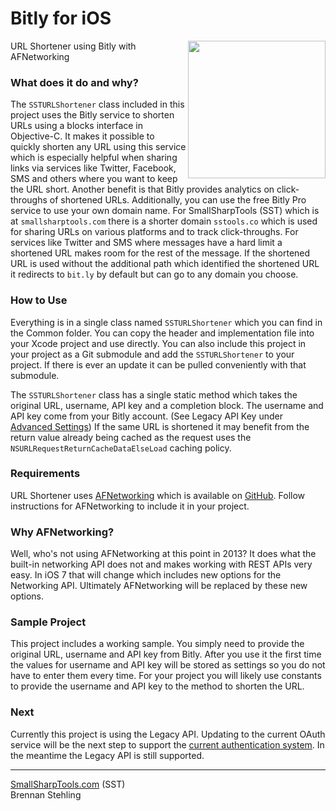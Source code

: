 Bitly for iOS
=============

<img src="https://raw.github.com/brennanMKE/BitlyForiOS/master/URLShortener.png" width="220" align="right" />

URL Shortener using Bitly with AFNetworking

### What does it do and why?

The `SSTURLShortener` class included in this project uses the Bitly service to shorten URLs using a blocks interface in Objective-C. It makes it possible to quickly shorten any URL using this service which is especially helpful when sharing links via services like Twitter, Facebook, SMS and others where you want to keep the URL short. Another benefit is that Bitly provides analytics on click-throughs of shortened URLs. Additionally, you can use the free Bitly Pro service to use your own domain name. For SmallSharpTools (SST) which is at `smallsharptools.com` there is a shorter domain `sstools.co` which is used for sharing URLs on various platforms and to track click-throughs. For services like Twitter and SMS where messages have a hard limit a shortened URL makes room for the rest of the message. If the shortened URL is used without the additional path which identified the shortened URL it redirects to `bit.ly` by default but can go to any domain you choose.

### How to Use

Everything is in a single class named `SSTURLShortener` which you can find in the Common folder. You can copy the header and implementation file into your Xcode project and use directly. You can also include this project in your project as a Git submodule and add the `SSTURLShortener` to your project. If there is ever an update it can be pulled conveniently with that submodule.

The `SSTURLShortener` class has a single static method which takes the original URL, username, API key and a completion block. The username and API key come from your Bitly account. (See Legacy API Key under [Advanced Settings](https://bitly.com/a/settings/advanced)) If the same URL is shortened it may benefit from the return value already being cached as the request uses the `NSURLRequestReturnCacheDataElseLoad` caching policy.

### Requirements

URL Shortener uses [AFNetworking](http://afnetworking.com/) which is available on [GitHub](https://github.com/AFNetworking/AFNetworking). Follow instructions for AFNetworking to include it in your project.

### Why AFNetworking?

Well, who's not using AFNetworking at this point in 2013? It does what the built-in networking API does not and makes working with REST APIs very easy. In iOS 7 that will change which includes new options for the Networking API. Ultimately AFNetworking will be replaced by these new options.

### Sample Project

This project includes a working sample. You simply need to provide the original URL, username and API key from Bitly. After you use it the first time the values for username and API key will be stored as settings so you do not have to enter them every time. For your project you will likely use constants to provide the username and API key to the method to shorten the URL.

### Next

Currently this project is using the Legacy API. Updating to the current OAuth service will be the next step to support the [current authentication system](http://dev.bitly.com/authentication.html). In the meantime the Legacy API is still supported.

-----

[SmallSharpTools.com](http://www.smallsharptools.com/) (SST)  
Brennan Stehling
